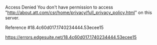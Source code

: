 Access Denied
You don't have permission to access "http://about.att.com/csr/home/privacy/full_privacy_policy.html" on this server.

Reference #18.4c60d017.1740234444.53ecee15

https://errors.edgesuite.net/18.4c60d017.1740234444.53ecee15
